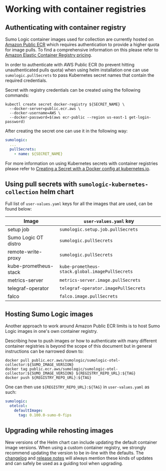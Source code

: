 # Working with container registries

## Authenticating with container registry

Sumo Logic container images used for collection are currently hosted on [Amazon Public ECR][aws-public-ecr-docs] which requires
authentication to provide a higher quota for image pulls. To find a comprehensive information on this please refer to [Amazon Elastic
Container Registry pricing][aws-ecr-pricing].

In order to authenticate with AWS Public ECR (to prevent hitting unauthenticated pulls quota) when using helm installation one can use
`sumologic.pullSecrets` to pass Kubernetes secret names that contain the required credentials.

Secret with registry credentials can be created using the following commands:

```
kubectl create secret docker-registry ${SECRET_NAME} \
  --docker-server=public.ecr.aws \
  --docker-username=AWS \
  --docker-password=$(aws ecr-public --region us-east-1 get-login-password)
```

After creating the secret one can use it in the following way:

```yaml
sumologic:
  ...
  pullSecrets:
    - name: ${SECRET_NAME}
```

For more information on using Kubernetes secrets with container registries please refer to [Creating a Secret with a Docker config at
kubernetes.io][k8s-docker-secret].

[aws-public-ecr-docs]: https://aws.amazon.com/blogs/aws/amazon-ecr-public-a-new-public-container-registry/
[k8s-docker-secret]: https://kubernetes.io/docs/concepts/containers/images/#creating-a-secret-with-a-docker-config
[aws-ecr-pricing]: https://aws.amazon.com/ecr/pricing/

## Using pull secrets with `sumologic-kubernetes-collection` helm chart

Full list of `user-values.yaml` keys for all the images that are used, can be found below:

| Image                 | `user-values.yaml` key                          |
| --------------------- | ----------------------------------------------- |
| setup job             | `sumologic.setup.job.pullSecrets`               |
| Sumo Logic OT distro  | `sumologic.pullSecrets`                         |
| remote-write-proxy    | `sumologic.pullSecrets`                         |
| kube-prometheus-stack | `kube-prometheus-stack.global.imagePullSecrets` |
| metrics-server        | `metrics-server.image.pullSecrets`              |
| telegraf-operator     | `telegraf-operator.imagePullSecrets`            |
| falco                 | `falco.image.pullSecrets`                       |

## Hosting Sumo Logic images

Another approach to work around Amazon Public ECR limits is to host Sumo Logic images in one's own container registry.

Describing how to push images or how to authenticate with many different container registries is beyond the scope of this document but in
general instructions can be narrowed down to:

```
docker pull public.ecr.aws/sumologic/sumologic-otel-collector:${SUMO_IMAGE_VERSION}
docker tag public.ecr.aws/sumologic/sumologic-otel-collector:${SUMO_IMAGE_VERSION} ${REGISTRY_REPO_URL}:${TAG}
docker push ${REGISTRY_REPO_URL}:${TAG}
```

One can then use `${REGISTRY_REPO_URL}:${TAG}` in `user-values.yaml` as such:

```yaml
sumologic:
  otelcol:
    defaultImage:
      tag: 0.100.0-sumo-0-fips
```

## Upgrading while rehosting images

New versions of the Helm chart can include updating the default container image versions. When using a custom container registry, we
strongly recommend updating the version to be in-line with the defaults. The [changelog][changelog] and [release notes][release_notes] will
always mention these kinds of updates and can safely be used as a guiding tool when upgrading.

[changelog]: /CHANGELOG.md
[release_notes]: https://github.com/SumoLogic/sumologic-kubernetes-collection/releases
